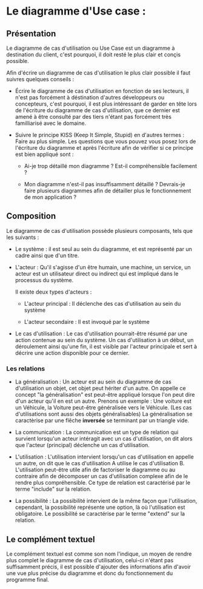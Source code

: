 # Le diagramme d'Use case :

## Présentation

Le diagramme de cas d'utilisation ou Use Case est un diagramme à destination du client, c'est pourquoi, il doit resté le plus clair et conçis possible.

Afin d'écrire un diagramme de cas d'utilisation le plus clair possible il faut suivres quelques conseils :

- Écrire le diagramme de cas d'utilisation en fonction de ses lecteurs, il n'est pas forcément à déstination d'autres développeurs ou concepteurs, c'est pourquoi, il est plus intéressant de garder en tête lors de l'écriture du diagramme de cas d'utilisation, que ce dernier est amené à être consulté par des tiers n'étant pas forcément très familliarisé avec le domaine.

- Suivre le principe KISS (Keep It Simple, Stupid) en d'autres termes : Faire au plus simple. Les questions que vous pouvez vous posez lors de l'écriture du diagramme et après l'écriture afin de vérifier si ce principe est bien appliqué sont :
  
  - Ai-je trop détaillé mon diagramme ? Est-il compréhensible facilement ?
  
  - Mon diagramme n'est-il pas insuffisamment détaillé ? Devrais-je faire plusieurs diagrammes afin de détailler plus le fonctionnement de mon application ?



## Composition

Le diagramme de cas d'utilisation possède plusieurs composants, tels que les suivants :

- Le système : il est seul au sein du diagramme, et est représenté par un cadre ainsi que d'un titre.

- L'acteur : Qu'il s'agisse d'un être humain, une machine, un service, un acteur est un utilisateur direct ou indirect qui est impliqué dans le processus du système. 
  
  Il existe deux types d'acteurs  :
  
  - L'acteur principal : Il déclenche des cas d'utilisation au sein du système
  
  - L'acteur secondaire : Il est invoqué par le système

- Le cas d'utilisation : Le cas d'utilisation pourrait-être résumé par une action contenue au sein du système. Un cas d'utilisation à un début, un déroulement ainsi qu'une fin, il est visible par l'acteur principale et sert à décrire une action disponible pour ce dernier.

### Les relations

- La généralisation : Un acteur est au sein du diagramme de cas d'utilisation un objet, cet objet peut hériter d'un autre. On appelle ce concept "la généralisation" est peut-être appliqué lorsque l'on peut dire d'un acteur qu'il en est un autre. Prenons un exemple : Une voiture est un Véhicule, la Voiture peut-être généralisée vers le Véhicule. (Les cas d'utilisations sont aussi des objets généralisables)
  La généralisation se caractèrise par une flêche **inversée** se terminant par un triangle vide.

- La communication : La communication est un type de relation qui survient lorsqu'un acteur intéragit avec un cas d'utilisation, on dit alors que l'acteur (principal) déclenche un cas d'utilisation.

- L'utilisation : L'utilisation intervient lorsqu'un cas d'utilisation en appelle un autre, on dit que le cas d'utilisation A utilise le cas d'utilisation B.
  L'utilisation peut-être utile afin de factoriser le diagramme ou au contraire afin de décomposer un cas d'utilisation complexe afin de le rendre plus compréhensible.
  Ce type de relation est caractérisé par le terme "include" sur la relation.

- La possibilité : La possibilité intervient de la même façon que l'utilisation, cependant, la possibilité représente une option, là où l'utilisation est obligatoire.
  Le possibilité se caractérise par le terme "extend" sur la relation.



## Le complément textuel

Le complément textuel est comme son nom l'indique, un moyen de rendre plus complet le diagramme de cas d'utilisation, celui-ci n'étant pas suffisamment précis, il est possible d'ajouter des informations afin d'avoir une vue plus précise du diagramme et donc du fonctionnement du programme final.









